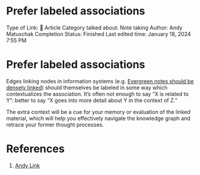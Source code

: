 # Prefer labeled associations

Type of Link: 📝 Article
Category talked about: Note taking
Author: Andy Matuschak
Completion Status: Finished
Last edited time: January 18, 2024 7:55 PM

# **Prefer labeled associations**

Edges linking nodes in information systems (e.g. [Evergreen notes should be densely linked](Evergreen%20notes%20should%20be%20densely%20linked.md)) should themselves be labeled in some way which contextualizes the association. It’s often not enough to say “X is related to Y”: better to say “X goes into more detail about Y in the context of Z.”

The extra context will be a cue for your memory or evaluation of the linked material, which will help you effectively navigate the knowledge graph and retrace your former thought processes.

# References

1. [Andy Link](https://notes.andymatuschak.org/About_these_notes?stackedNotes=z5E5QawiXCMbtNtupvxeoEX&stackedNotes=zKGjQtsTKgscAoq271ZzKqw&stackedNotes=zNQV445UEcyLXVsRVgoVSfv&stackedNotes=zFuk9QqspNYHAgvzZc33ZGH&stackedNotes=zDXBGEWk7msyonQ2Ngnrf8h&stackedNotes=zB74H9CuWrosEuqve7jZyCo&stackedNotes=zRbqwbnhmVdfLtKxMCibMoX&stackedNotes=zH7AVUkqYYK7xmoAn8PTpAV&stackedNotes=z2qjVZKqSqrqkhFhvUpPDtd&stackedNotes=zQvbnYfHdG1gARTbtC4pje6&stackedNotes=zojJRcfGstU2Ss6JRMzd15&stackedNotes=zRaJxQBJgbD5wgRYLoqTpa3)